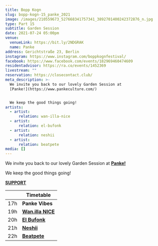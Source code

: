 ```yaml
---
title: Bopp Kogn
slug: bopp-kogn-15_panke_2021
image: /images/210559673_527668341757341_3892701400242372876_n.jpg
type: Part 15
subtitle: Garden Session
date: 2021-07-24 05:00pm
venue:
  venueLink: https://bit.ly/2NDGRAK
  name: Panke
address: Gerichtstraße 23, Berlin
instagram: https://www.instagram.com/boppkognfestival/
facebook: https://www.facebook.com/events/182969460474609
residentadvisor: https://ra.co/events/1452369
livestream: ""
reservation: https://closecontact.club/
meta_description: >-
  We invite you back to our lovely Garden Session at
  [Panke!](https://www.pankeculture.com/)


  We keep the good things going!
artists:
  - artist:
      relation: wan-illa-nice
  - artist:
      relation: el-bufonk
  - artist:
      relation: neshii
  - artist:
      relation: beatpete
media: []
---
```

We invite you back to our lovely Garden Session at **[Panke!](https://www.pankeculture.com/)**

We keep the good things going!

**[SUPPORT](https://ko-fi.com/boppkogn)**

|     | **Timetable**                                                        |
| --- | -------------------------------------------------------------------- |
| 17h | **Panke Vibes**                                                      |
| 19h | **[Wan.illa NICE](https://bopp-kogn.africa/artists/wan-illa-nice/)** |
| 20h | **[El Bufonk](https://bopp-kogn.africa/artists/el-bufonk/)**         |
| 21h | **[Neshii](https://bopp-kogn.africa/artists/neshii/)**               |
| 22h | **[Beatpete](https://bopp-kogn.africa/artists/beatpete/)**           |